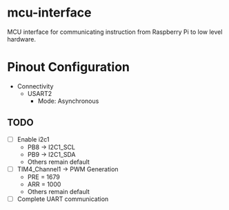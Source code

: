 # mcu-interface

MCU interface for communicating instruction from Raspberry Pi to low level hardware.

# Pinout Configuration

- Connectivity
  - USART2
    - Mode: Asynchronous



## TODO

- [ ] Enable i2c1
  - PB8 -> I2C1_SCL
  - PB9 -> I2C1_SDA
  - Others remain default
- [ ] TIM4_Channel1 -> PWM Generation
  - PRE = 1679
  - ARR = 1000
  - Others remain default
- [ ] Complete UART communication